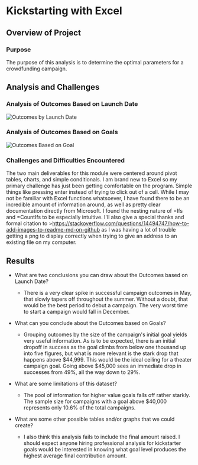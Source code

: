 # Kickstarting with Excel

## Overview of Project

### Purpose
The purpose of this analysis is to determine the optimal parameters for a crowdfunding campaign.


## Analysis and Challenges



### Analysis of Outcomes Based on Launch Date
![Outcomes by Launch Date](https://user-images.githubusercontent.com/110945763/197921845-2d459b3f-a76f-4b99-892f-bb416614b835.png)



### Analysis of Outcomes Based on Goals
![Outcomes Based on Goal](https://user-images.githubusercontent.com/110945763/197924062-505fc9c7-c535-42f7-be4d-899b5e64b17a.png)

### Challenges and Difficulties Encountered
The two main deliverables for this module were centered around pivot tables, charts, and simple conditionals. I am brand new to Excel so my primary challenge has just been getting comfortable on the program. Simple things like pressing enter instead of trying to click out of a cell. While I may not be familiar with Excel functions whatsoever, I have found there to be an incredible amount of information around, as well as pretty clear documentation directly from Microsoft. I found the nesting nature of =Ifs and =CountIfs to be especially intuitive. I'll also give a special thanks and formal citation to >https://stackoverflow.com/questions/14494747/how-to-add-images-to-readme-md-on-github as I was having a lot of trouble getting a png to display correctly when trying to give an address to an existing file on my computer.

## Results

- What are two conclusions you can draw about the Outcomes based on Launch Date?
    - There is a very clear spike in successful campaign outcomes in May, that slowly tapers off throughout the summer. Without a doubt, that would be the best period to debut a campaign. The very worst time to start a campaign would fall in December. 

- What can you conclude about the Outcomes based on Goals?
    - Grouping outcomes by the size of the campaign's initial goal yields very useful information. As is to be expected, there is an initial dropoff in success as the goal climbs from below one thousand up into five figures, but what is more relevant is the stark drop that happens above $44,999. This would be the ideal ceiling for a theater campaign goal. Going above $45,000 sees an immediate drop in successes from 49%, all the way down to 29%.

- What are some limitations of this dataset?
    - The pool of information for higher value goals falls off rather starkly. The sample size for campaigns with a goal above $40,000 represents only 10.6% of the total campaigns. 

- What are some other possible tables and/or graphs that we could create?
    - I also think this analysis fails to include the final amount raised. I should expect anyone hiring professional analysis for kickstarter goals would be interested in knowing what goal level produces the highest average final contribution amount. 